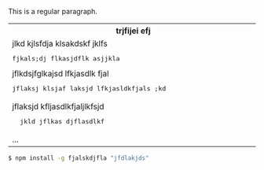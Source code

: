 This is a regular paragraph.

<table>
    <tr>
        <th>trjfijei efj</th>
        <th>jklj</th>
    </tr>
    <tr>
        <td>
            jlkd kjlsfdja klsakdskf jklfs
            <pre>fjkals;dj flkasjdflk asjjkla</pre>
            jflkdsjfglkajsd lfkjasdlk fjal
            <pre>jflaksj klsjaf laksjd lfkjasldkfjals ;kd</pre>
        </td>
        <td>
            <pre>jlgkjds flkj laskdj flkajsd flkjasdlkf</pre>
            lkjdfa jdklfasdljf lskdjfklajs fkldaklsd
        </td>
    </tr>
    <tr>
        <td>
            jflaksjd kfljasdlkfjaljlkfsjd
            <pre>  jkld jflkas djflasdlkf</pre>
        </td>
        <td>
            jklfa sdlkfja lsjglkdfjjalk fjkasld
            <pre>jlksad fjlkas dfklja sdlkfj alksdjf lkas</pre>
        </td>
    </tr>
    <tr>
        <td>...　　　　　　　　　　　　　　　　　　　　　　　　　　　　　　</td>
        <td>...　　　　　　　　　　　　　　　　　　　　　　　　　　　　　　</td>
    </tr>
</table>

```bash
$ npm install -g fjalskdjfla "jfdlakjds"
```
